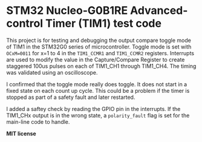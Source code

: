 # STM32 Nucleo-G0B1RE Advanced-control Timer (TIM1) test code

This project is for testing and debugging the output compare toggle mode of TIM1 in the STM32G0 series of microcontroller.
Toggle mode is set with `OCxM=0011` for x=1 to 4 in the `TIM1_CCMR1` and `TIM1_CCMR2` registers.
Interrupts are used to modify the value in the Capture/Compare Register to create  
staggered 100us pulses on each of TIM1_CH1 through TIM1_CH4. 
The timing was validated using an oscilloscope.

I confirmed that the toggle mode really does toggle. 
It does not start in a fixed state on each count up cycle. 
This could be a problem if the timer is stopped as part of a safety fault and later restarted.

I added a saftey check by reading the GPIO pin in the interrupts.
If the TIM1_CHx output is in the wrong state, a `polarity_fault` flag is set for the main-line code to handle.

**MIT license**

